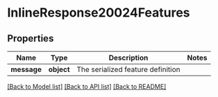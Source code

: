 # InlineResponse20024Features

## Properties
Name | Type | Description | Notes
------------ | ------------- | ------------- | -------------
**message** | **object** | The serialized feature definition | 

[[Back to Model list]](../README.md#documentation-for-models) [[Back to API list]](../README.md#documentation-for-api-endpoints) [[Back to README]](../README.md)


